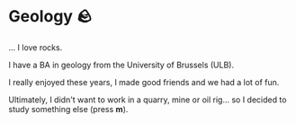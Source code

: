 # Geology 🪨

... I love rocks.

I have a BA in geology from the University of Brussels (ULB).

I really enjoyed these years, I made good friends and we had a lot of fun.

Ultimately, I didn't want to work in a quarry, mine or oil rig... so I decided to study something else (press **m**).
